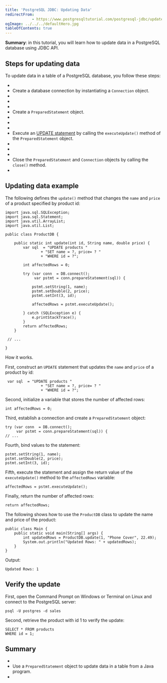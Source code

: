 ```yaml
---
title: 'PostgreSQL JDBC: Updating Data'
redirectFrom: 
            - https://www.postgresqltutorial.com/postgresql-jdbc/update/
ogImage: ../../../defaultHero.jpg
tableOfContents: true
---
```

<!-- wp:paragraph -->

**Summary**: in this tutorial, you will learn how to update data in a PostgreSQL database using JDBC API.

<!-- /wp:paragraph -->

<!-- wp:heading -->

## Steps for updating data

<!-- /wp:heading -->

<!-- wp:paragraph -->

To update data in a table of a PostgreSQL database, you follow these steps:

<!-- /wp:paragraph -->

<!-- wp:list -->

- <!-- wp:list-item -->
- Create a database connection by instantiating a `Connection` object.
- <!-- /wp:list-item -->
-
- <!-- wp:list-item -->
- Create a `PreparedStatement` object.
- <!-- /wp:list-item -->
-
- <!-- wp:list-item -->
- Execute an [UPDATE statement](https://www.postgresqltutorial.com/postgresql-tutorial/postgresql-update/) by calling the `executeUpdate()` method of the `PreparedStatement` object.
- <!-- /wp:list-item -->
-
- <!-- wp:list-item -->
- Close the `PreparedStatement` and `Connection` objects by calling the `close()` method.
- <!-- /wp:list-item -->

<!-- /wp:list -->

<!-- wp:heading -->

## Updating data example

<!-- /wp:heading -->

<!-- wp:paragraph -->

The following defines the `update()` method that changes the `name` and `price` of a product specified by product id:

<!-- /wp:paragraph -->

<!-- wp:code {"language":"java"} -->

```
import java.sql.SQLException;
import java.sql.Statement;
import java.util.ArrayList;
import java.util.List;

public class ProductDB {

    public static int update(int id, String name, double price) {
        var sql  = "UPDATE products "
                + "SET name = ?, price= ? "
                + "WHERE id = ?";

        int affectedRows = 0;

        try (var conn  = DB.connect();
             var pstmt = conn.prepareStatement(sql)) {

            pstmt.setString(1, name);
            pstmt.setDouble(2, price);
            pstmt.setInt(3, id);

            affectedRows = pstmt.executeUpdate();

        } catch (SQLException e) {
            e.printStackTrace();
        }
        return affectedRows;
    }

 // ...

}
```

<!-- /wp:code -->

<!-- wp:paragraph -->

How it works.

<!-- /wp:paragraph -->

<!-- wp:paragraph -->

First, construct an `UPDATE` statement that updates the `name` and `price` of a product by id:

<!-- /wp:paragraph -->

<!-- wp:code {"language":"java"} -->

```
 var sql  = "UPDATE products "
                + "SET name = ?, price= ? "
                + "WHERE id = ?";
```

<!-- /wp:code -->

<!-- wp:paragraph -->

Second, initialize a variable that stores the number of affected rows:

<!-- /wp:paragraph -->

<!-- wp:code -->

```
int affectedRows = 0;
```

<!-- /wp:code -->

<!-- wp:paragraph -->

Third, establish a connection and create a `PreparedStatement` object:

<!-- /wp:paragraph -->

<!-- wp:code {"language":"java"} -->

```
try (var conn  = DB.connect();
     var pstmt = conn.prepareStatement(sql)) {
// ...
```

<!-- /wp:code -->

<!-- wp:paragraph -->

Fourth, bind values to the statement:

<!-- /wp:paragraph -->

<!-- wp:code {"language":"java"} -->

```
pstmt.setString(1, name);
pstmt.setDouble(2, price);
pstmt.setInt(3, id);
```

<!-- /wp:code -->

<!-- wp:paragraph -->

Fifth, execute the statement and assign the return value of the `executeUpdate()` method to the `affectedRows` variable:

<!-- /wp:paragraph -->

<!-- wp:code {"language":"java"} -->

```
affectedRows = pstmt.executeUpdate();
```

<!-- /wp:code -->

<!-- wp:paragraph -->

Finally, return the number of affected rows:

<!-- /wp:paragraph -->

<!-- wp:code {"language":"java"} -->

```
return affectedRows;
```

<!-- /wp:code -->

<!-- wp:paragraph -->

The following shows how to use the `ProductDB` class to update the name and price of the product:

<!-- /wp:paragraph -->

<!-- wp:code {"language":"java"} -->

```
public class Main {
    public static void main(String[] args) {
        int updatedRows = ProductDB.update(1, "Phone Cover", 22.49);
        System.out.println("Updated Rows: " + updatedRows);
    }
}
```

<!-- /wp:code -->

<!-- wp:paragraph -->

Output:

<!-- /wp:paragraph -->

<!-- wp:code {"language":"plaintext"} -->

```
Updated Rows: 1
```

<!-- /wp:code -->

<!-- wp:heading -->

## Verify the update

<!-- /wp:heading -->

<!-- wp:paragraph -->

First, open the Command Prompt on Windows or Terminal on Linux and connect to the PostgreSQL server:

<!-- /wp:paragraph -->

<!-- wp:code {"language":"plaintext"} -->

```
psql -U postgres -d sales
```

<!-- /wp:code -->

<!-- wp:paragraph -->

Second, retrieve the product with id 1 to verify the update:

<!-- /wp:paragraph -->

<!-- wp:code {"language":"sql"} -->

```
SELECT * FROM products
WHERE id = 1;
```

<!-- /wp:code -->

<!-- wp:heading -->

## Summary

<!-- /wp:heading -->

<!-- wp:list -->

- <!-- wp:list-item -->
- Use a `PreparedStatement` object to update data in a table from a Java program.
- <!-- /wp:list-item -->

<!-- /wp:list -->
